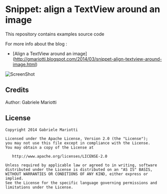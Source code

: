 # Snippet: align a TextView around an image

This repository contains examples source code

For more info about the blog : 
* [Align a TextView around an image] (http://gmariotti.blogspot.com/2014/03/snippet-align-textview-around-image.html)


![ScreenShot](https://github.com/gabrielemariotti/androiddev/raw/master/TextAndImage/textRpund.png)

Credits
-------

Author: Gabriele Mariotti

License
-------

    Copyright 2014 Gabriele Mariotti

    Licensed under the Apache License, Version 2.0 (the "License");
    you may not use this file except in compliance with the License.
    You may obtain a copy of the License at

       http://www.apache.org/licenses/LICENSE-2.0

    Unless required by applicable law or agreed to in writing, software
    distributed under the License is distributed on an "AS IS" BASIS,
    WITHOUT WARRANTIES OR CONDITIONS OF ANY KIND, either express or implied.
    See the License for the specific language governing permissions and
    limitations under the License.
    
